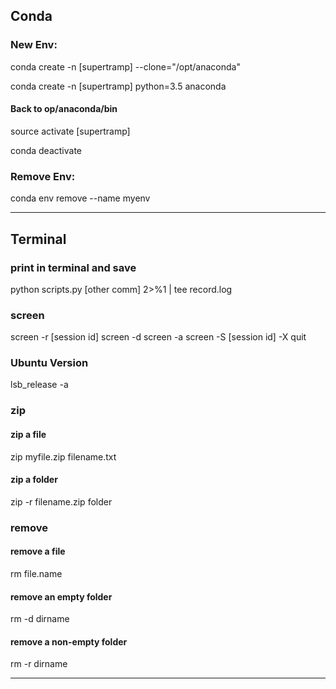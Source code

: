 ## Conda

### New Env:
conda create -n [supertramp] --clone="/opt/anaconda"

conda create -n [supertramp] python=3.5 anaconda

#### Back to op/anaconda/bin
source activate [supertramp]

conda deactivate

### Remove Env:

conda env remove --name myenv

--------------------------------------------------------------
## Terminal 
### print in terminal and save
python scripts.py [other comm] 2>%1 | tee record.log

### screen
screen -r [session id] 
screen -d
screen -a 
screen -S [session id] -X quit

### Ubuntu Version
 lsb_release -a
 
### zip 
#### zip a file
zip myfile.zip filename.txt

#### zip a folder
zip -r filename.zip folder

### remove 
#### remove a file
rm file.name

#### remove an empty folder
rm -d dirname

#### remove a non-empty folder
rm -r dirname

-------------------------------------------------------------

